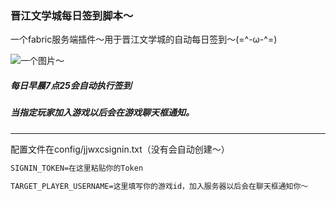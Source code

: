### 晋江文学城每日签到脚本～  
一个fabric服务端插件～用于晋江文学城的自动每日签到～(=^-ω-^=)

![一个图片～](https://cdn.modrinth.com/data/cached_images/6cd58a8cc196f125d3f3b73bcebf44c4750ea78f.png)

##### 每日早晨7点25会自动执行签到  
##### 当指定玩家加入游戏以后会在游戏聊天框通知。  

---
配置文件在config/jjwxcsignin.txt（没有会自动创建～）
```jjwxcsignin.txt
SIGNIN_TOKEN=在这里粘贴你的Token

TARGET_PLAYER_USERNAME=这里填写你的游戏id，加入服务器以后会在聊天框通知你～
```